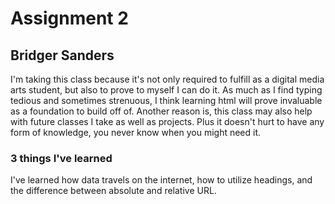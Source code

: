 # Assignment 2
## Bridger Sanders
I'm taking this class because it's not only required to fulfill as a digital
media arts student, but also to prove to myself I can do it. As much as I find
typing tedious and sometimes strenuous, I think learning html will prove
invaluable as a foundation to build off of. Another reason is, this class may
also help with future classes I take as well as projects. Plus it doesn't hurt
to have any form of knowledge, you never know when you might need it.
### 3 things I've learned
I've learned how data travels on the internet, how to utilize headings, and the
difference between absolute and relative URL.
